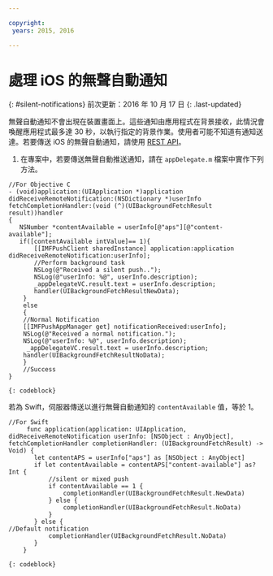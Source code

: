 ```yaml
---

copyright:
 years: 2015, 2016

---
```


# 處理 iOS 的無聲自動通知
{: #silent-notifications}
前次更新：2016 年 10 月 17 日
{: .last-updated}

無聲自動通知不會出現在裝置畫面上。這些通知由應用程式在背景接收，此情況會喚醒應用程式最多達 30 秒，以執行指定的背景作業。使用者可能不知道有通知送達。若要傳送 iOS 的無聲自動通知，請使用 [REST API](https://mobile.{DomainName}/imfpush/)。   

1. 在專案中，若要傳送無聲自動推送通知，請在 `appDelegate.m` 檔案中實作下列方法。

```
//For Objective C
- (void)application:(UIApplication *)application didReceiveRemoteNotification:(NSDictionary *)userInfo fetchCompletionHandler:(void (^)(UIBackgroundFetchResult result))handler
{
   NSNumber *contentAvailable = userInfo[@"aps"][@"content-available"];
   if([contentAvailable intValue]== 1){
       [[IMFPushClient sharedInstance] application:application didReceiveRemoteNotification:userInfo];
       //Perform background task
       NSLog(@"Received a silent push..");
       NSLog(@"userInfo: %@", userInfo.description);
       _appDelegateVC.result.text = userInfo.description;
       handler(UIBackgroundFetchResultNewData);
    }
    else
	{
    //Normal Notification
    [[IMFPushAppManager get] notificationReceived:userInfo];
    NSLog(@"Received a normal notification.");
    NSLog(@"userInfo: %@", userInfo.description);
     _appDelegateVC.result.text = userInfo.description;
    handler(UIBackgroundFetchResultNoData);
    }
    //Success
}
```
    {: codeblock}

若為 Swift，伺服器傳送以進行無聲自動通知的 `contentAvailable` 值，等於 1。
```
//For Swift
	 func application(application: UIApplication, didReceiveRemoteNotification userInfo: [NSObject : AnyObject], fetchCompletionHandler completionHandler: (UIBackgroundFetchResult) -> Void) {
       let contentAPS = userInfo["aps"] as [NSObject : AnyObject]
       if let contentAvailable = contentAPS["content-available"] as? Int {
           //silent or mixed push
           if contentAvailable == 1 {
               completionHandler(UIBackgroundFetchResult.NewData)
           } else {
               completionHandler(UIBackgroundFetchResult.NoData)
           }
       } else {
//Default notification 
           completionHandler(UIBackgroundFetchResult.NoData)
       }
    }
```
	{: codeblock}

